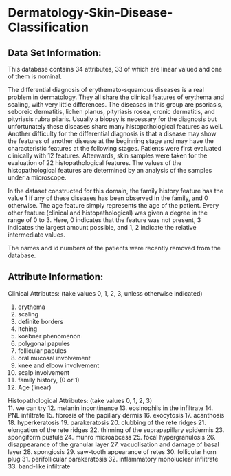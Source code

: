 # Dermatology-Skin-Disease-Classification

## Data Set Information:

This database contains 34 attributes, 33 of which are linear valued and one of them is nominal. 

The differential diagnosis of erythemato-squamous diseases is a real problem in dermatology. They all share the clinical features of erythema and scaling, with very little differences. The diseases in this group are psoriasis, seboreic dermatitis, lichen planus, pityriasis rosea, cronic dermatitis, and pityriasis rubra pilaris. Usually a biopsy is necessary for the diagnosis but unfortunately these diseases share many histopathological features as well. Another difficulty for the differential diagnosis is that a disease may show the features of another disease at the beginning stage and may have the characteristic features at the following stages. Patients were first evaluated clinically with 12 features. Afterwards, skin samples were taken for the evaluation of 22 histopathological features. The values of the histopathological features are determined by an analysis of the samples under a microscope. 

In the dataset constructed for this domain, the family history feature has the value 1 if any of these diseases has been observed in the family, and 0 otherwise. The age feature simply represents the age of the patient. Every other feature (clinical and histopathological) was given a degree in the range of 0 to 3. Here, 0 indicates that the feature was not present, 3 indicates the largest amount possible, and 1, 2 indicate the relative intermediate values. 

The names and id numbers of the patients were recently removed from the database.


## Attribute Information:

Clinical Attributes: (take values 0, 1, 2, 3, unless otherwise indicated) 
1. erythema 
2. scaling 
3. definite borders 
4. itching 
5. koebner phenomenon 
6. polygonal papules 
7. follicular papules 
8. oral mucosal involvement 
9. knee and elbow involvement 
10. scalp involvement 
11. family history, (0 or 1) 
34. Age (linear) 

Histopathological Attributes: (take values 0, 1, 2, 3) 
<br>
11. we can try
12. melanin incontinence 
13. eosinophils in the infiltrate 
14. PNL infiltrate 
15. fibrosis of the papillary dermis 
16. exocytosis 
17. acanthosis 
18. hyperkeratosis 
19. parakeratosis 
20. clubbing of the rete ridges 
21. elongation of the rete ridges 
22. thinning of the suprapapillary epidermis 
23. spongiform pustule 
24. munro microabcess 
25. focal hypergranulosis 
26. disappearance of the granular layer 
27. vacuolisation and damage of basal layer 
28. spongiosis 
29. saw-tooth appearance of retes 
30. follicular horn plug 
31. perifollicular parakeratosis 
32. inflammatory monoluclear inflitrate 
33. band-like infiltrate


